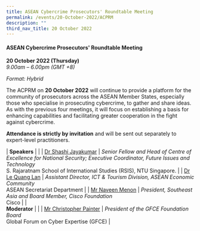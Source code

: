 ```yaml
---
title: ASEAN Cybercrime Prosecutors' Roundtable Meeting
permalink: /events/20-October-2022/ACPRM
description: ""
third_nav_title: 20 October 2022
---
```

#### **ASEAN Cybercrime Prosecutors' Roundtable Meeting**

**20 October 2022 (Thursday)**  
*9.00am – 6.00pm (GMT +8)*

*Format: Hybrid*

The ACPRM on **20 October 2022** will continue to provide a platform for the community of prosecutors across the ASEAN Member States, especially those who specialise in prosecuting cybercrime, to gather and share ideas. As with the previous four meetings, it will focus on establishing a basis for enhancing capabilities and facilitating greater cooperation in the fight against cybercrime. 
 
**Attendance is strictly by invitation** and will be sent out separately to expert-level practitioners.

| **Speakers**               |                                                                                                                                   |
| [Dr Shashi Jayakumar](/speaker-s-jayakumar)    | *Senior Fellow and Head of Centre of Excellence for National Security; Executive Coordinator, Future Issues and Technology*<br>S. Rajaratnam School of International Studies (RSIS), NTU Singapore.  |
| [Dr Le Quang Lan](/speaker-le-quang-lan)        | *Assistant   Director, ICT  & Tourism Division,   ASEAN Economic Community*<br>ASEAN Secretariat Department                                              |
| [Mr Naveen Menon](/speaker-naveen-menon)        | *President,   Southeast Asia and Board Member, Cisco Foundation*<br>Cisco                                                                    |
| <br> **Moderator**              |                                                                                                                                   |
| [Mr Christopher Painter](/moderator-christopher-painter) | *President of the GFCE Foundation Board*<br>Global Forum on Cyber Expertise (GFCE)                                                                                                                         |